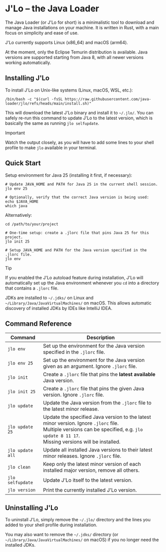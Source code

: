 # J'Lo – the Java Loader

The Java Loader (or J'Lo for short) is a minimalistic tool to download and manage Java installations on your machine.
It is written in Rust, with a main focus on simplicity and ease of use.

J'Lo currently supports Linux (x86_64) and macOS (arm64).

At the moment, only the Eclipse Temurin distribution is available.
Java versions are supported starting from Java 8, with all newer versions working automatically.

## Installing J'Lo

To install J'Lo on Unix-like systems (Linux, macOS, WSL, etc.):

```shell
/bin/bash -c "$(curl -fsSL https://raw.githubusercontent.com/java-loader/jlo/refs/heads/main/install.sh)"
```

This will download the latest J'Lo binary and install it to `~/.jlo/`.
You can safely re-run this command to update J'Lo to the latest version, which is basically the same as running
`jlo selfupdate`.

> [!IMPORTANT]
> Watch the output closely, as you will have to add some lines to your shell profile to make `jlo` available in your
> terminal.

## Quick Start

Setup environment for Java 25 (installing it first, if necessary):

```shell
# Update JAVA_HOME and PATH for Java 25 in the current shell session.
jlo env 25

# Optionally, verify that the correct Java version is being used:
echo $JAVA_HOME
which java
```

Alternatively:

```shell
cd /path/to/your/project

# One-time setup: create a .jlorc file that pins Java 25 for this project.
jlo init 25

# Setup JAVA_HOME and PATH for the Java version specified in the .jlorc file.
jlo env
```

> [!TIP]
> If you enabled the J'Lo autoload feature during installation, J'Lo will automatically set up the Java environment
> whenever you `cd` into a directory that contains a `.jlorc` file.

JDKs are installed to `~/.jdks/` on Linux and `~/Library/Java/JavaVirtualMachines/` on macOS.
This allows automatic discovery of installed JDKs by IDEs like IntelliJ IDEA.

## Command Reference

| Command          | Description                                                                                                                                                                                   |
|------------------|-----------------------------------------------------------------------------------------------------------------------------------------------------------------------------------------------|
| `jlo env`        | Set up the environment for the Java version specified in the `.jlorc` file.                                                                                                                   |
| `jlo env 25`     | Set up the environment for the Java version given as an argument. Ignore `.jlorc` file.                                                                                                       |
| `jlo init`       | Create a `.jlorc` file that pins the **latest available** Java version.                                                                                                                       |
| `jlo init 25`    | Create a `.jlorc` file that pins the given Java version. Ignore `.jlorc` file.                                                                                                                |
| `jlo update`     | Update the Java version from the `.jlorc` file to the latest minor release.                                                                                                                   |
| `jlo update 25`  | Update the specified Java version to the latest minor version. Ignore `.jlorc` file.<br>Multiple versions can be specified, e.g. `jlo update 8 11 17`.<br>Missing versions will be installed. |
| `jlo update all` | Update all installed Java versions to their latest minor releases. Ignore `.jlorc` file.                                                                                                      |
| `jlo clean`      | Keep only the latest minor version of each installed major version, remove all others.                                                                                                        |
| `jlo selfupdate` | Update J'Lo itself to the latest version.                                                                                                                                                     |
| `jlo version`    | Print the currently installed J'Lo version.                                                                                                                                                   |

## Uninstalling J'Lo

To uninstall J'Lo, simply remove the `~/.jlo/` directory and the lines you added to your shell profile during
installation.

You may also want to remove the `~/.jdks/` directory (or `~/Library/Java/JavaVirtualMachines/` on macOS) if you no
longer need the installed JDKs.
